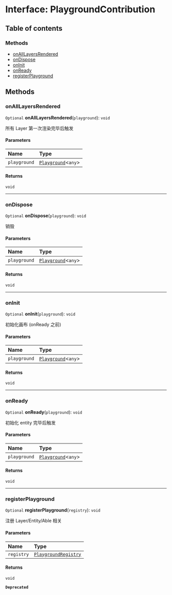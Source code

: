 # Interface: PlaygroundContribution

## Table of contents

### Methods

* [onAllLayersRendered](/auto-docs/fixed-layout-editor/interfaces/PlaygroundContribution.md#onalllayersrendered)
* [onDispose](/auto-docs/fixed-layout-editor/interfaces/PlaygroundContribution.md#ondispose)
* [onInit](/auto-docs/fixed-layout-editor/interfaces/PlaygroundContribution.md#oninit)
* [onReady](/auto-docs/fixed-layout-editor/interfaces/PlaygroundContribution.md#onready)
* [registerPlayground](/auto-docs/fixed-layout-editor/interfaces/PlaygroundContribution.md#registerplayground)

## Methods

### onAllLayersRendered

`Optional` **onAllLayersRendered**(`playground`): `void`

所有 Layer 第一次渲染完毕后触发

#### Parameters

| Name | Type |
| :------ | :------ |
| `playground` | [`Playground`](/auto-docs/fixed-layout-editor/classes/Playground.md)<`any`> |

#### Returns

`void`

***

### onDispose

`Optional` **onDispose**(`playground`): `void`

销毁

#### Parameters

| Name | Type |
| :------ | :------ |
| `playground` | [`Playground`](/auto-docs/fixed-layout-editor/classes/Playground.md)<`any`> |

#### Returns

`void`

***

### onInit

`Optional` **onInit**(`playground`): `void`

初始化画布 (onReady 之前)

#### Parameters

| Name | Type |
| :------ | :------ |
| `playground` | [`Playground`](/auto-docs/fixed-layout-editor/classes/Playground.md)<`any`> |

#### Returns

`void`

***

### onReady

`Optional` **onReady**(`playground`): `void`

初始化 entity 完毕后触发

#### Parameters

| Name | Type |
| :------ | :------ |
| `playground` | [`Playground`](/auto-docs/fixed-layout-editor/classes/Playground.md)<`any`> |

#### Returns

`void`

***

### registerPlayground

`Optional` **registerPlayground**(`registry`): `void`

注册 Layer/Entity/Able 相关

#### Parameters

| Name | Type |
| :------ | :------ |
| `registry` | [`PlaygroundRegistry`](/auto-docs/fixed-layout-editor/classes/PlaygroundRegistry.md) |

#### Returns

`void`

**`Deprecated`**

